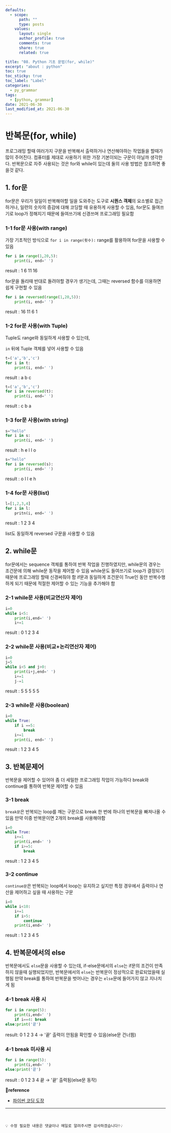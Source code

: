 ```yaml
---
defaults:
  - scope:
      path: ""
      type: posts
    values:
      layout: single
      author_profile: true
      comments: true
      share: true
      related: true

title: "08. Python 기초 문법(for, while)"
excerpt: "about : python"
toc: true
toc_sticky: true
toc_label: "Label"
categories:
  - py_grammar
tags:
  - [python, grammar]
date: 2021-06-30
last_modified_at: 2021-06-30
---
```


# 반복문(for, while)

프로그래밍 할때 여러가지 구문을 반복해서 출력하거나 연산해야하는 작업들을 할때가 많이 주어진다. 컴퓨터를 제대로 사용하기 위한 가장 기본이되는 구문이 아닐까 생각한다. 반복문으로 자주 사용되는 것은 for와 while이 있는데 둘의 사용 방법은 참조하면 좋을것 같다.

## 1. for문

for문은 우리가 일일이 반복해야할 일을 도와주는 도구로 **시퀀스 객체**의 요소별로 접근하거나, 일련의 숫자의 증감에 대해 코딩할 때 유용하게 사용할 수 있음, for문도 들여쓰기로 loop가 정해지기 때문에 들여쓰기에 신경쓰며 프로그래밍 필요함

### 1-1 for문 사용(with range)

가장 기초적인 방식으로 `for i in range(횟수):` range를 활용하여 for문을 사용할 수 있음

```python
for i in range(1,20,5):
    print(i, end=' ')
```
result : 1 6 11 16

for문을 돌리때 반대로 돌려야할 경우가 생기는데, 그때는 reversed 함수를 이용하면 쉽게 구현할 수 있음

```python
for i in reversed(range(1,20,5)):
    print(i, end=' ')
```
result : 16 11 6 1


### 1-2 for문 사용(with Tuple)

Tuple도 range와 동일하게 사용할 수 있는데, 

`in` 뒤에 Tuple 객체를 넣어 사용할 수 있음

```python
t=('a','b','c')
for i in t:
    print(i, end=' ')
```
result : a b c

```python
t=('a','b','c')
for i in reversed(t):
    print(i, end=' ')
```
result : c b a

### 1-3 for문 사용(with string)

```python
s="hello"
for i in s:
    print(i, end=' ')
```
result : h e l l o

```python
s="hello"
for i in reversed(s):
    print(i, end=' ')
```
result : o l l e h

### 1-4 for문 사용(list)

```python
l=[1,2,3,4]
for i in l:
    pritn(i, end=' ')
```
result : 1 2 3 4

list도 동일하게 reversed 구문을 사용할 수 있음

## 2. while문

for문에서는 sequence 객체를 통하여 반복 작업을 진행하였지만, while문의 경우는 조건문에 의해 while문 동작을 제어할 수 있음
while문도 들여쓰기로 loop가 결정되기 때문에 프로그래밍 할때 신경써줘야 함
if문과 동일하게 조건문이 True인 동안 반복수행하게 되기 때문에 적절한 제어할 수 있는 기능을 추가해야 함

### 2-1 while문 사용(비교연산자 제어)

```python
i=0
while i<5:
    print(i,end=' ')
    i+=1
```
result : 0 1 2 3 4

### 2-2 while문 사용(비교+논리연산자 제어)

```python
i=0
j=5
while i<5 and j>0:
    print(i+j,end=' ')
    i+=1
    j-=1
```
result : 5 5 5 5 5

### 2-3 while문 사용(boolean)

```python
i=0
while True:
    if i ==5:
        break
    i+=1
    print(i, end=' ')
```
result : 1 2 3 4 5 


## 3. 반복문제어

반복문을 제어할 수 있어야 좀 더 세밀한 프로그래밍 작업이 가능하다 
break와 continue를 통하여 반복문 제어할 수 있음

### 3-1 break

`break문`은 반복되는 loop를 깨는 구문으로 break 한 번에 하나의 반복문을 빠져나올 수 있음
만약 이중 반복문이면 2개의 break를 사용해야함

```python
i=0
while True:
    i+=1
    print(i,end=' ')
    if i>=5:
        break
```
result : 1 2 3 4 5


### 3-2 continue

`continue문`은 반복되는 loop에서 loop는 유지하고 싶지만 특정 경우에서 출력이나 연산을 제어하고 싶을 때 사용하는 구문

```python
i=0
while i<10:
    i+=1
    if i>5:
        continue
    print(i,end=' ')
```
result : 1 2 3 4 5

## 4. 반복문에서의 else

반복문에서도 `else`문을 사용할 수 있는데, if-else문에서의 `else`는 if문의 조건이 만족하지 않을때 실행되었지만, 
반복문에서의 `else`는 반복문이 정상적으로 완료되었을때 실행됨
만약 break를 통하여 반복문을 벗어나는 경우는 `else`문에 들어가지 않고 지나치게 됨

### 4-1 break 사용 시

```python
for i in range(5):
    print(i,end=' ')
    if i==4: break
else:print('끝')
```
result: 0 1 2 3 4  → '끝' 출력이 안됨을 확인할 수 있음(else문 건너뜀)

### 4-1 break 미사용 시

```python
for i in range(5):
    print(i,end=' ')
else:print('끝')
```
result : 0 1 2 3 4 끝  → '끝' 출력됨(else문 동작)

**📌reference**
- [파이썬 코딩 도장](https://dojang.io/course/view.php?id=7)

---
<br>

```
💡 수정 필요한 내용은 댓글이나 메일로 알려주시면 감사하겠습니다!💡 
```